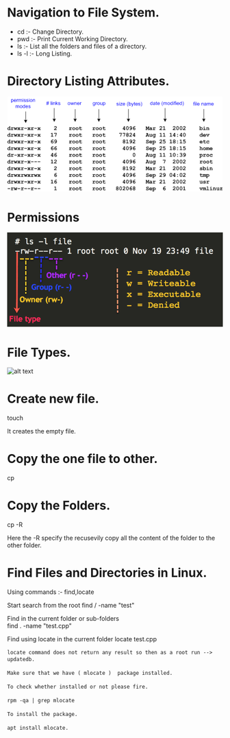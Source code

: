 # Navigation to File System. 

- cd :- Change Directory. 
- pwd :- Print Current Working Directory.
- ls :- List all the folders and files of a directory.
- ls -l :- Long Listing.


# Directory Listing Attributes.

![alt text](https://github.com/nikhil8052/Linux/blob/master/images/file_attributes.png?raw=true)

# Permissions 

![alt text](https://github.com/nikhil8052/Linux/blob/master/images/file_permissions.png?raw=true)

# File Types.

![alt text](https://github.com/nikhil8052/Linux/blob/master/images/file_types.png?raw=true)


# Create new file. 

touch <filename> <filename>

It creates the empty file. 

# Copy the one file to other. 

cp <source-file> <distination-file>

# Copy the Folders. 

cp -R  <source-folder> <distination-folder>

Here the -R specify the recusevily copy all the content of the folder to the other folder. 

# Find Files and Directories in Linux.

Using commands :- find,locate

Start search from the root 
    find / -name "test"

Find in the current folder or sub-folders  
    find . -name "test.cpp" 

Find using locate in the current folder 
    locate test.cpp 

    locate command does not return any result so then as a root run --> updatedb.

    Make sure that we have ( mlocate )  package installed.

    To check whether installed or not please fire. 

    rpm -qa | grep mlocate 

    To install the package.

    apt install mlocate.

    
